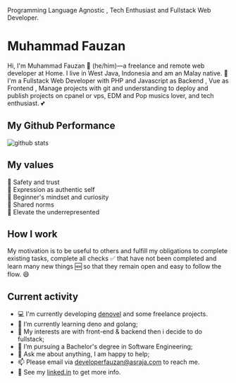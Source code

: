 Programming Language Agnostic , Tech Enthusiast and Fullstack Web Developer.

# Muhammad Fauzan

Hi, I'm Muhammad Fauzan 👨 (he/him)—a freelance and remote web developer at Home. I live in West Java, Indonesia and am an Malay native. 🙌 I'm a Fullstack Web Developer with PHP and Javascript as Backend , Vue as Frontend , Manage projects with git and understanding to deploy and publish projects on cpanel or vps, EDM and Pop musics lover, and tech enthusiast. 💕

## My Github Performance

![github stats](https://github-readme-stats.vercel.app/api?username=fauzan121002&show_icons=true)

## My values

💖 Safety and trust<br>
🌟 Expression as authentic self<br>
🍏 Beginner's mindset and curiosity<br>
🙌 Shared norms<br>
🚀 Elevate the underrepresented

## How I work

My motivation is to be useful to others and fulfill my obligations to complete existing tasks, complete all checks ✅ that have not been completed and learn many new things 🆕 so that they remain open and easy to follow the flow. 😄

## Current activity

- 💻 I'm currently developing <a href="https://github.com/fauzan121002/denovel/tree/development">denovel</a> and some freelance projects.
- 📖 I’m currently learning deno and golang;
- 🤔 My interests are with front-end & backend then i decide to do fullstack;
- 💼 I’m pursuing a Bachelor's degree in Software Engineering;
- 💬 Ask me about anything, I am happy to help;
- 📫 Please email via developerfauzan@asraja.com to reach me.
- 📝 See my <a href="https://www.linkedin.com/in/developerfauzan/">linked.in</a> to get more info.
